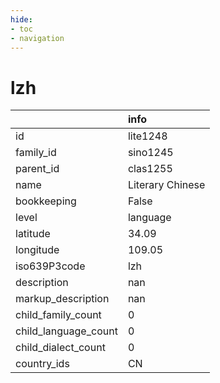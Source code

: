 ```yaml
---
hide:
- toc
- navigation
---
```

# lzh
|                      | info             |
|:---------------------|:-----------------|
| id                   | lite1248         |
| family_id            | sino1245         |
| parent_id            | clas1255         |
| name                 | Literary Chinese |
| bookkeeping          | False            |
| level                | language         |
| latitude             | 34.09            |
| longitude            | 109.05           |
| iso639P3code         | lzh              |
| description          | nan              |
| markup_description   | nan              |
| child_family_count   | 0                |
| child_language_count | 0                |
| child_dialect_count  | 0                |
| country_ids          | CN               |